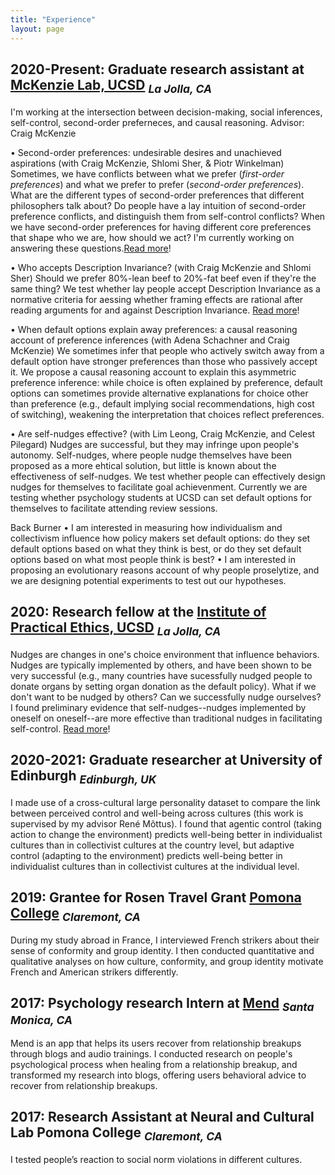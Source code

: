 ```yaml
---
title: "Experience"
layout: page
---
```


## 2020-Present: Graduate research assistant at [McKenzie Lab, UCSD](https://psychology.ucsd.edu/people/profiles/cmckenzie.html) <sub> _La Jolla, CA_ </sub>

I'm working at the intersection between decision-making, social inferences, self-control, second-order preferneces, and causal reasoning.
Advisor: Craig McKenzie

•	Second-order preferences: undesirable desires and unachieved aspirations (with Craig McKenzie, Shlomi Sher, & Piotr Winkelman)
Sometimes, we have conflicts between what we prefer (_first-order preferences_) and what we prefer to prefer (_second-order preferences_). What are the different types of second-order preferences that different philosophers talk about? Do people have a lay intuition of second-order preference conflicts, and distinguish them from self-control conflicts? When we have second-order preferences for having different core preferences that shape who we are, how should we act? I'm currently working on answering these questions.[Read more](research.md)!

• Who accepts Description Invariance? (with Craig McKenzie and Shlomi Sher)	
Should we prefer 80%-lean beef to 20%-fat beef even if they're the same thing? We test whether lay people accept Description Invariance as a normative criteria for aessing whether framing effects are rational after reading arguments for and against Description Invariance. [Read more](research.md)!

•	When default options explain away preferences: a causal reasoning account of preference inferences (with Adena Schachner and Craig McKenzie)
We sometimes infer that people who actively switch away from a default option have stronger preferences than those who passively accept it. We propose a causal reasoning account to explain this asymmetric preference inference: while choice is often explained by preference, default options can sometimes provide alternative explanations for choice other than preference (e.g., default implying social recommendations, high cost of switching), weakening the interpretation that choices reflect preferences.

• Are self-nudges effective? (with Lim Leong, Craig McKenzie, and Celest Pilegard)
Nudges are successful, but they may infringe upon people's autonomy. Self-nudges, where people nudge themselves have been proposed as a more ehtical solution, but little is known about the effectiveness of self-nudges. We test whether people can effectively design nudges for themselves to facilitate goal achievenment. Currently we are testing whether psychology students at UCSD can set default options for themselves to facilitate attending review sessions.


Back Burner
•	I am interested in measuring how individualism and collectivism influence how policy makers set default options: do they set default options based on what they think is best, or do they set default options based on what most people think is best? 
•	I am interested in proposing an evolutionary reasons account of why people proselytize, and we are designing potential experiments to test out our hypotheses.
## 2020: Research fellow at the [Institute of Practical Ethics, UCSD](https://ipe.ucsd.edu/) <sub> _La Jolla, CA_ </sub>
Nudges are changes in one's choice environment that influence behaviors. Nudges are typically implemented by others, and have been shown to be very successful (e.g., many countries have sucessfully nudged people to donate organs by setting organ donation as the default policy). What if we don't want to be nudged by others? Can we successfully nudge ourselves? I found preliminary evidence that self-nudges--nudges implemented by oneself on oneself--are more effective than traditional nudges in facilitating self-control. [Read more](research.md)!

## 2020-2021: Graduate researcher at University of Edinburgh <sub> _Edinburgh, UK_ </sub>
I made use of a cross-cultural large personality dataset to compare the link between perceived control and well-being across cultures (this work is supervised by my advisor René Mõttus). I found that agentic control (taking action to change the environment) predicts well-being better in individualist cultures than in collectivist cultures at the country level, but adaptive control (adapting to the environment) predicts well-being better in individualist cultures than in collectivist cultures at the individual level. 

## 2019: Grantee for Rosen Travel Grant [Pomona College](https://en.wikipedia.org/wiki/Pomona_College) <sub> _Claremont, CA_ </sub>
During my study abroad in France, I interviewed French strikers about their sense of conformity and group identity. I then conducted quantitative and qualitative analyses on how culture, conformity, and group identity motivate French and American strikers differently.

## 2017: Psychology research Intern at [Mend](https://www.letsmend.com/) <sub> _Santa Monica, CA_ <sub>
Mend is an app that helps its users recover from relationship breakups through blogs and audio trainings. I conducted research on people's psychological process when healing from a relationship breakup, and transformed my research into blogs, offering users behavioral advice to recover from relationship breakups.

## 2017: Research Assistant at Neural and Cultural Lab Pomona College <sub> _Claremont, CA_ </sub>
I tested people’s reaction to social norm violations in different cultures.
  

